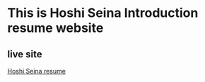 # This is Hoshi Seina Introduction resume website
 ## live site
 [Hoshi Seina resume](https://hoshiresume.herokuapp.com/)
